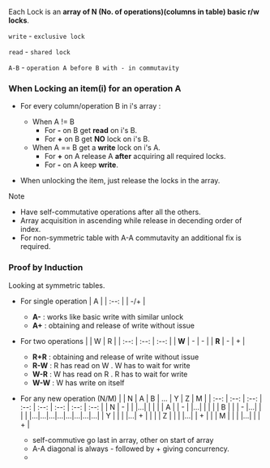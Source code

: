 Each Lock is an **array of N (No. of operations)(columns in table) basic r/w locks**.

`write` - `exclusive lock`

`read`  - `shared lock`

`A-B`   - `operation A before B with - in commutavity`

### When Locking an item(i) for an operation A

   - For every column/operation B in i's array :
     - When A != B
       - For **-** on B get **read** on i's B.
       - For **+** on B get **NO** lock on i's B.
     - When A == B get a **write** lock on i's A.
       - For **+** on A release A **after** acquiring all required locks.
       - For **-** on A keep **write**.
         
   - When unlocking the item, just release the locks in the array.

> [!NOTE]
> - Have self-commutative operations after all the others.
> - Array acquisition in ascending while release in decending order of index. 
> - For non-symmetric table with A-A commutavity an additional fix is required.

### Proof by Induction
Looking at symmetric tables.

- For single operation
  | A | 
  | :--: |
  | -/+ |
  + **A-** : works like basic write with similar unlock
  + **A+** : obtaining and release of write without issue
  
- For two operations
  | | W | R |
  | :--: | :--: | :--: |
  | **W** | - | - | 
  | **R** | - | + |
  
  + **R+R** : obtaining and release of write without issue
  + **R-W** : R has read on W . W has to wait for write
  + **W-R** : W has read on R . R has to wait for write
  + **W-W** : W has write on itself

- For any new operation (N/M)
  | | N | A | B | ... | Y | Z | M |
  | :--: | :--: | :--: | :--: | :--: | :--: | :--: | :--: |
  | N | - |   |   |...|   |   |   |
  | A |   | - |   |...|   |   |   |
  | B |   |   | - |...|   |   |   |
  |...|...|...|...|...|...|...|...|
  | Y |   |   |   |...| + |   |   |
  | Z |   |   |   |...|   | + |   |
  | M |   |   |   |...|   |   | + |
  
  + self-commutive go last in array, other on start of array
  + A-A diagonal is always - followed by + giving concurrency.
  + 
